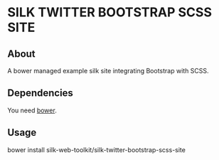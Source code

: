 # SILK TWITTER BOOTSTRAP SCSS SITE

## About

A bower managed example silk site integrating Bootstrap with SCSS.

## Dependencies

You need [bower](https://github.com/bower/bower).

## Usage

bower install silk-web-toolkit/silk-twitter-bootstrap-scss-site
